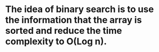 # The idea of binary search is to use the information that the array is sorted and reduce the time complexity to O(Log n). 
